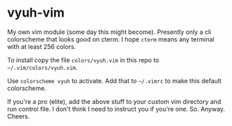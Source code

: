 # vyuh-vim

My own vim module (some day this might become).
Presently only a cli colorscheme
that looks good on cterm.
I hope `cterm` means any terminal with at least 256 colors.

To install copy the file `colors/vyuh.vim` in this repo
to `~/.vim/colors/vyuh.vim`.

Use `colorscheme vyuh` to activate.
Add that to `~/.vimrc` to make this default colorscheme.

If you're a pro (elite),
add the above stuff to your
custom vim directory and
run control file.
I don't think I need to instruct you if you're one.
So.
Anyway.
Cheers.
